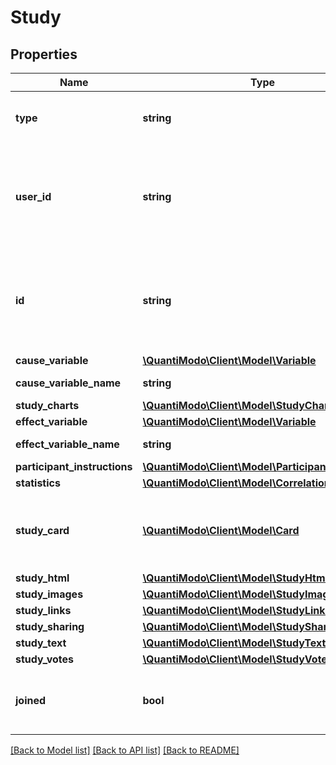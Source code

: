# Study

## Properties
Name | Type | Description | Notes
------------ | ------------- | ------------- | -------------
**type** | **string** | Ex: population, cohort, or individual | 
**user_id** | **string** | The user id of the principal investigator or subject if an individual studies | [optional] 
**id** | **string** | ID of the cohort study which is necessary to allow participants to join | [optional] 
**cause_variable** | [**\QuantiModo\Client\Model\Variable**](Variable.md) |  | [optional] 
**cause_variable_name** | **string** | Ex: Sleep Quality | [optional] 
**study_charts** | [**\QuantiModo\Client\Model\StudyCharts**](StudyCharts.md) |  | [optional] 
**effect_variable** | [**\QuantiModo\Client\Model\Variable**](Variable.md) |  | [optional] 
**effect_variable_name** | **string** | Ex: Overall Mood | [optional] 
**participant_instructions** | [**\QuantiModo\Client\Model\ParticipantInstruction**](ParticipantInstruction.md) |  | [optional] 
**statistics** | [**\QuantiModo\Client\Model\Correlation**](Correlation.md) |  | [optional] 
**study_card** | [**\QuantiModo\Client\Model\Card**](Card.md) | Contains a summary, images, sharing buttons, and links | [optional] 
**study_html** | [**\QuantiModo\Client\Model\StudyHtml**](StudyHtml.md) |  | [optional] 
**study_images** | [**\QuantiModo\Client\Model\StudyImages**](StudyImages.md) |  | [optional] 
**study_links** | [**\QuantiModo\Client\Model\StudyLinks**](StudyLinks.md) |  | [optional] 
**study_sharing** | [**\QuantiModo\Client\Model\StudySharing**](StudySharing.md) |  | [optional] 
**study_text** | [**\QuantiModo\Client\Model\StudyText**](StudyText.md) |  | [optional] 
**study_votes** | [**\QuantiModo\Client\Model\StudyVotes**](StudyVotes.md) |  | [optional] 
**joined** | **bool** | True if you are sharing your data with this study | [optional] 

[[Back to Model list]](../README.md#documentation-for-models) [[Back to API list]](../README.md#documentation-for-api-endpoints) [[Back to README]](../README.md)



